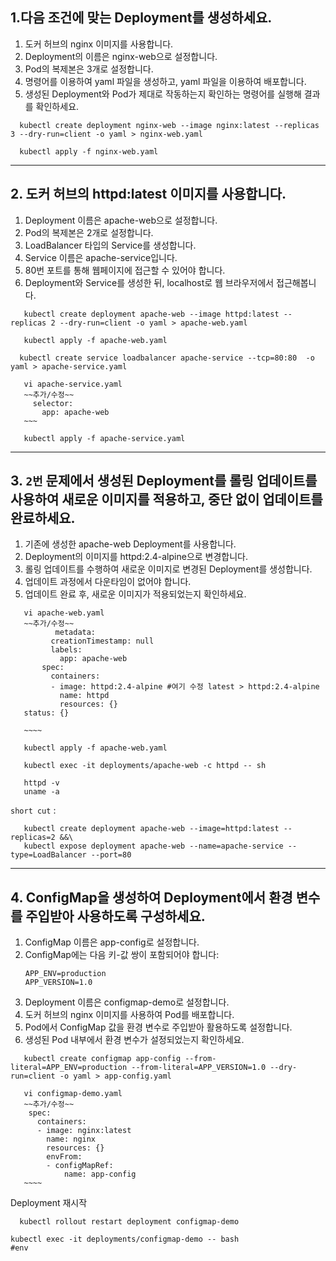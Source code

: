 ## 1.다음 조건에 맞는 Deployment를 생성하세요.
1) 도커 허브의 nginx 이미지를 사용합니다.
2) Deployment의 이름은 nginx-web으로 설정합니다.
3) Pod의 복제본은 3개로 설정합니다.
4) 명령어를 이용하여 yaml 파일을 생성하고, yaml 파일을 이용하여 배포합니다.
5) 생성된 Deployment와 Pod가 제대로 작동하는지 확인하는 명령어를 실행해 결과를 확인하세요.

```shell
  kubectl create deployment nginx-web --image nginx:latest --replicas 3 --dry-run=client -o yaml > nginx-web.yaml
```
```shell
  kubectl apply -f nginx-web.yaml
```
---

## 2. 도커 허브의 httpd:latest 이미지를 사용합니다.
1) Deployment 이름은 apache-web으로 설정합니다.
2) Pod의 복제본은 2개로 설정합니다.
3) LoadBalancer 타입의 Service를 생성합니다.
4) Service 이름은 apache-service입니다.
5) 80번 포트를 통해 웹페이지에 접근할 수 있어야 합니다.
6) Deployment와 Service를 생성한 뒤, localhost로 웹 브라우저에서 접근해봅니다.
```shell
   kubectl create deployment apache-web --image httpd:latest --replicas 2 --dry-run=client -o yaml > apache-web.yaml
```
```shell
   kubectl apply -f apache-web.yaml
```
```shell
  kubectl create service loadbalancer apache-service --tcp=80:80  -o yaml > apache-service.yaml
```
```shell
   vi apache-service.yaml
   ~~추가/수정~~ 
     selector:
       app: apache-web
   ~~~
```
```shell
   kubectl apply -f apache-service.yaml
```
---

## 3. `2번` 문제에서 생성된 Deployment를 롤링 업데이트를 사용하여 새로운 이미지를 적용하고, 중단 없이 업데이트를 완료하세요.
1) 기존에 생성한 apache-web Deployment를 사용합니다.
2) Deployment의 이미지를 httpd:2.4-alpine으로 변경합니다.
3) 롤링 업데이트를 수행하여 새로운 이미지로 변경된 Deployment를 생성합니다.
4) 업데이트 과정에서 다운타임이 없어야 합니다.
5) 업데이트 완료 후, 새로운 이미지가 적용되었는지 확인하세요.

```shell
   vi apache-web.yaml
   ~~추가/수정~~
          metadata:
         creationTimestamp: null
         labels:
           app: apache-web
       spec:
         containers:
         - image: httpd:2.4-alpine #여기 수정 latest > httpd:2.4-alpine
           name: httpd
           resources: {}
   status: {}

   ~~~~
```
```shell
   kubectl apply -f apache-web.yaml
```
```shell
   kubectl exec -it deployments/apache-web -c httpd -- sh
```
```shell
   httpd -v
   uname -a
```

`short cut` : 
```shell
   kubectl create deployment apache-web --image=httpd:latest --replicas=2 &&\
   kubectl expose deployment apache-web --name=apache-service --type=LoadBalancer --port=80
```

---

## 4. ConfigMap을 생성하여 Deployment에서 환경 변수를 주입받아 사용하도록 구성하세요.
1) ConfigMap 이름은 app-config로 설정합니다.
2) ConfigMap에는 다음 키-값 쌍이 포함되어야 합니다:
   ``` 
   APP_ENV=production
   APP_VERSION=1.0
   ```
3) Deployment 이름은 configmap-demo로 설정합니다.
4) 도커 허브의 nginx 이미지를 사용하여 Pod를 배포합니다.
5) Pod에서 ConfigMap 값을 환경 변수로 주입받아 활용하도록 설정합니다.
6) 생성된 Pod 내부에서 환경 변수가 설정되었는지 확인하세요.

```shell
   kubectl create configmap app-config --from-literal=APP_ENV=production --from-literal=APP_VERSION=1.0 --dry-run=client -o yaml > app-config.yaml
```
```shell
   vi configmap-demo.yaml
   ~~추가/수정~~
    spec:
      containers:
      - image: nginx:latest
        name: nginx
        resources: {}
        envFrom:
        - configMapRef:
            name: app-config
   ~~~~
```
Deployment 재시작
```shell
  kubectl rollout restart deployment configmap-demo
```

```shell
kubectl exec -it deployments/configmap-demo -- bash
#env
```